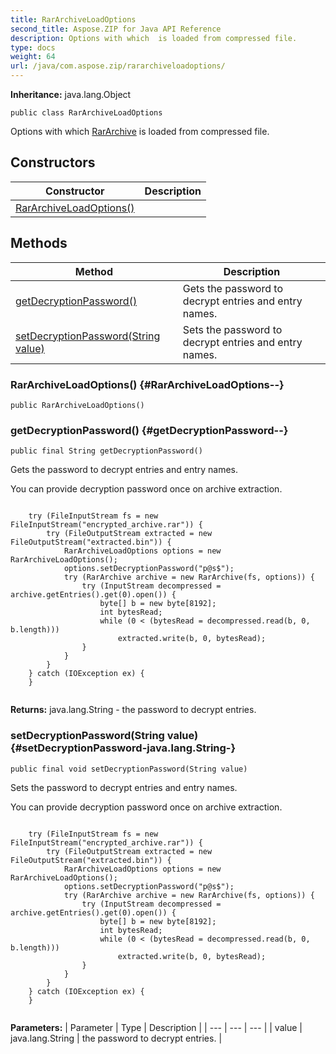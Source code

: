 ```yaml
---
title: RarArchiveLoadOptions
second_title: Aspose.ZIP for Java API Reference
description: Options with which  is loaded from compressed file.
type: docs
weight: 64
url: /java/com.aspose.zip/rararchiveloadoptions/
---
```


**Inheritance:**
java.lang.Object
```
public class RarArchiveLoadOptions
```

Options with which [RarArchive](../../com.aspose.zip/rararchive) is loaded from compressed file.
## Constructors

| Constructor | Description |
| --- | --- |
| [RarArchiveLoadOptions()](#RarArchiveLoadOptions--) |  |
## Methods

| Method | Description |
| --- | --- |
| [getDecryptionPassword()](#getDecryptionPassword--) | Gets the password to decrypt entries and entry names. |
| [setDecryptionPassword(String value)](#setDecryptionPassword-java.lang.String-) | Sets the password to decrypt entries and entry names. |
### RarArchiveLoadOptions() {#RarArchiveLoadOptions--}
```
public RarArchiveLoadOptions()
```


### getDecryptionPassword() {#getDecryptionPassword--}
```
public final String getDecryptionPassword()
```


Gets the password to decrypt entries and entry names.


You can provide decryption password once on archive extraction.

```

    try (FileInputStream fs = new FileInputStream("encrypted_archive.rar")) {
        try (FileOutputStream extracted = new FileOutputStream("extracted.bin")) {
            RarArchiveLoadOptions options = new RarArchiveLoadOptions();
            options.setDecryptionPassword("p@s$");
            try (RarArchive archive = new RarArchive(fs, options)) {
                try (InputStream decompressed = archive.getEntries().get(0).open()) {
                    byte[] b = new byte[8192];
                    int bytesRead;
                    while (0 < (bytesRead = decompressed.read(b, 0, b.length)))
                        extracted.write(b, 0, bytesRead);
                }
            }
        }
    } catch (IOException ex) {
    }
 
```



**Returns:**
java.lang.String - the password to decrypt entries.
### setDecryptionPassword(String value) {#setDecryptionPassword-java.lang.String-}
```
public final void setDecryptionPassword(String value)
```


Sets the password to decrypt entries and entry names.


You can provide decryption password once on archive extraction.

```

    try (FileInputStream fs = new FileInputStream("encrypted_archive.rar")) {
        try (FileOutputStream extracted = new FileOutputStream("extracted.bin")) {
            RarArchiveLoadOptions options = new RarArchiveLoadOptions();
            options.setDecryptionPassword("p@s$");
            try (RarArchive archive = new RarArchive(fs, options)) {
                try (InputStream decompressed = archive.getEntries().get(0).open()) {
                    byte[] b = new byte[8192];
                    int bytesRead;
                    while (0 < (bytesRead = decompressed.read(b, 0, b.length)))
                        extracted.write(b, 0, bytesRead);
                }
            }
        }
    } catch (IOException ex) {
    }
 
```



**Parameters:**
| Parameter | Type | Description |
| --- | --- | --- |
| value | java.lang.String | the password to decrypt entries. |

